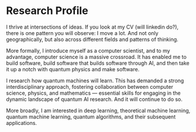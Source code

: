 # Research Profile

I thrive at intersections of ideas. If you look at my CV (will linkedin do?), there is one pattern you will observe: I move a lot. And not only geographically, but also across different fields and patterns of thinking.

More formally, I introduce myself as a computer scientist, and to my advantage, computer science is a massive crossroad. It has enabled me to build software, build software that builds software through AI, and then take it up a notch with quantum physics and make software.

I research how quantum machines will learn. This has demanded a strong interdisciplinary approach, fostering collaboration between computer science, physics, and mathematics — essential skills for engaging in the dynamic landscape of quantum AI research. And it will continue to do so.

More broadly, I am interested in deep learning, theoretical machine learning, quantum machine learning, quantum algorithms, and their subsequent applications.
